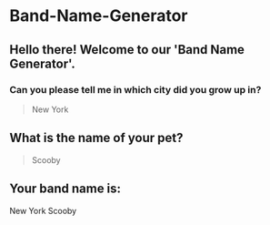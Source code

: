 # Band-Name-Generator

## Hello there! Welcome to our 'Band Name Generator'.
### Can you please tell me in which city did you grow up in?
> New York
## What is the name of your pet?
> Scooby
## Your band name is:
New York Scooby
